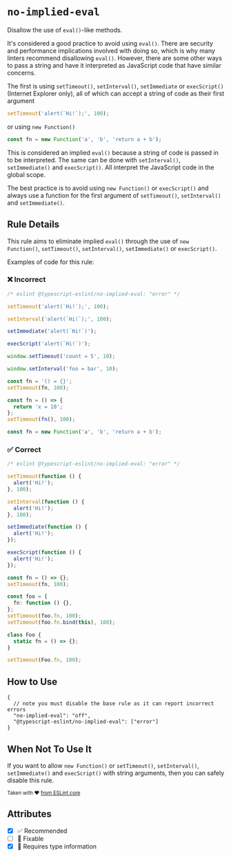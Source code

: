 # `no-implied-eval`

Disallow the use of `eval()`-like methods.

It's considered a good practice to avoid using `eval()`. There are security and performance implications involved with doing so, which is why many linters recommend disallowing `eval()`. However, there are some other ways to pass a string and have it interpreted as JavaScript code that have similar concerns.

The first is using `setTimeout()`, `setInterval()`, `setImmediate` or `execScript()` (Internet Explorer only), all of which can accept a string of code as their first argument

```ts
setTimeout('alert(`Hi!`);', 100);
```

or using `new Function()`

```ts
const fn = new Function('a', 'b', 'return a + b');
```

This is considered an implied `eval()` because a string of code is
passed in to be interpreted. The same can be done with `setInterval()`, `setImmediate()` and `execScript()`. All interpret the JavaScript code in the global scope.

The best practice is to avoid using `new Function()` or `execScript()` and always use a function for the first argument of `setTimeout()`, `setInterval()` and `setImmediate()`.

## Rule Details

This rule aims to eliminate implied `eval()` through the use of `new Function()`, `setTimeout()`, `setInterval()`, `setImmediate()` or `execScript()`.

Examples of code for this rule:

<!--tabs-->

### ❌ Incorrect

```ts
/* eslint @typescript-eslint/no-implied-eval: "error" */

setTimeout('alert(`Hi!`);', 100);

setInterval('alert(`Hi!`);', 100);

setImmediate('alert(`Hi!`)');

execScript('alert(`Hi!`)');

window.setTimeout('count = 5', 10);

window.setInterval('foo = bar', 10);

const fn = '() = {}';
setTimeout(fn, 100);

const fn = () => {
  return 'x = 10';
};
setTimeout(fn(), 100);

const fn = new Function('a', 'b', 'return a + b');
```

### ✅ Correct

```ts
/* eslint @typescript-eslint/no-implied-eval: "error" */

setTimeout(function () {
  alert('Hi!');
}, 100);

setInterval(function () {
  alert('Hi!');
}, 100);

setImmediate(function () {
  alert('Hi!');
});

execScript(function () {
  alert('Hi!');
});

const fn = () => {};
setTimeout(fn, 100);

const foo = {
  fn: function () {},
};
setTimeout(foo.fn, 100);
setTimeout(foo.fn.bind(this), 100);

class Foo {
  static fn = () => {};
}

setTimeout(Foo.fn, 100);
```

## How to Use

```jsonc
{
  // note you must disable the base rule as it can report incorrect errors
  "no-implied-eval": "off",
  "@typescript-eslint/no-implied-eval": ["error"]
}
```

## When Not To Use It

If you want to allow `new Function()` or `setTimeout()`, `setInterval()`, `setImmediate()` and `execScript()` with string arguments, then you can safely disable this rule.

<sup>

Taken with ❤️ [from ESLint core](https://github.com/eslint/eslint/blob/main/docs/rules/no-implied-eval.md)

</sup>

## Attributes

- [x] ✅ Recommended
- [ ] 🔧 Fixable
- [x] 💭 Requires type information
